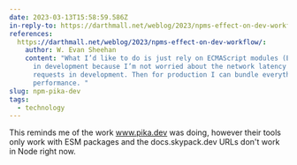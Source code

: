 ```yaml
---
date: 2023-03-13T15:58:59.586Z
in-reply-to: https://darthmall.net/weblog/2023/npms-effect-on-dev-workflow/
references:
  https://darthmall.net/weblog/2023/npms-effect-on-dev-workflow/:
    author: W. Evan Sheehan
    content: "What I’d like to do is just rely on ECMAScript modules (ESM) imports
      in development because I’m not worried about the network latency and chained
      requests in development. Then for production I can bundle everything for
      performance. "
slug: npm-pika-dev
tags:
  - technology
---
```

This reminds me of the work www.pika.dev was doing, however their tools only work with ESM packages and the docs.skypack.dev URLs don't work in Node right now.
